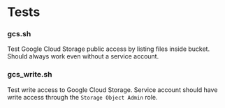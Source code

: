 # Tests

### gcs.sh
Test Google Cloud Storage public access by listing files inside bucket. Should always work even without a service account.

### gcs_write.sh
Test write access to Google Cloud Storage. Service account should have write access through the `Storage Object Admin` role.

